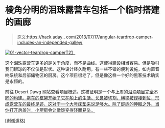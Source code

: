 # 棱角分明的泪珠露营车包括一个临时搭建的画廊

> 原文:[https://hack aday . com/2013/07/17/angular-teardrop-camper-includes-an-independed-galley/](https://hackaday.com/2013/07/17/angular-teardrop-camper-includes-an-improvised-galley/)

[![01-vector-teardrop-camper](../Images/c0f313a55374916066ffbdf66bcd6900.png)T2】](http://handmade.hackaday.com/wp-content/uploads/2013/07/01-vector-teardrop-camper.jpg)

这个泪珠露营车更多的是关于角度，而不是曲线。这使得建设相当容易。但是吸引我们眼球的不仅仅是形状。这种设计经久耐用，有一些不错的便利设施，如内置音响系统和后部储物区的厨房。这个项目很老了，但是像这样一个好的黑客技术确实是永恒的。

前往 Desert Dawg 网站查看项目概述。这被证明是一个与上周的[泪滴项目完全不同的构建。拖车的框架开始了它在船上的生活。长鼻被切割，横梁被焊接到位，形成露营车的最终足迹，这对于一个大号床垫来说足够大。除了舒适的睡眠之外，当你打开后盖时，小厨房会让做饭变得轻而易举。](http://handmade.hackaday.com/teardrop-camper-combines-simplicity-style-and-function/)

[谢谢道格]